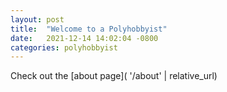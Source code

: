 ```yaml
---
layout: post
title:  "Welcome to a Polyhobbyist"
date:   2021-12-14 14:02:04 -0800
categories: polyhobbyist
---
```


Check out the [about page]( '/about' | relative_url)

